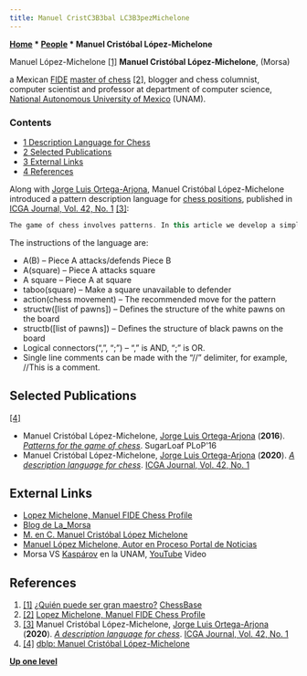 ```yaml
---
title: Manuel CristC3B3bal LC3B3pezMichelone
---
```

**[Home](Home "Home") \* [People](People "People") \* Manuel Cristóbal López-Michelone**



 [](https://es.chessbase.com/post/-quin-puede-ser-gran-maestro-) Manuel López-Michelone <a id="cite-note-1" href="#cite-ref-1">[1]</a> 
**Manuel Cristóbal López-Michelone**, (Morsa)  

a Mexican [FIDE](FIDE "FIDE") [master of chess](https://en.wikipedia.org/wiki/FIDE_titles#FIDE_Master_.28FM.29) <a id="cite-note-2" href="#cite-ref-2">[2]</a>, blogger and chess columnist, computer scientist and professor at department of computer science, [National Autonomous University of Mexico](https://en.wikipedia.org/wiki/National_Autonomous_University_of_Mexico) (UNAM).



### Contents


* [1 Description Language for Chess](#description-language-for-chess)
* [2 Selected Publications](#selected-publications)
* [3 External Links](#external-links)
* [4 References](#references)






Along with [Jorge Luis Ortega-Arjona](Jorge_Luis_Ortega-Arjona "Jorge Luis Ortega-Arjona"), Manuel Cristóbal López-Michelone introduced a pattern description language for [chess positions](Chess_Position "Chess Position"), published in [ICGA Journal, Vol. 42, No. 1](ICGA_Journal#42_1 "ICGA Journal") <a id="cite-note-3" href="#cite-ref-3">[3]</a>:




```C++
The game of chess involves patterns. In this article we develop a simple description language for chess positions as patterns. It seems useful to catalogue similar positions in a generic form, based on common elements, in order to simplify the search for chess positions. A simple chess pattern language is used here to develop a computer program to find similar chess configurations. The aim is to avoid a commonly-used brute force approach. Further, this language could explain why some typical maneuvers actually work in some patterns. This could also be a step forward to model and build chess programs, which perform in a way closer to what a human being does. 

```

The instructions of the language are:



* A(B) – Piece A attacks/defends Piece B
* A(square) – Piece A attacks square
* A square – Piece A at square
* taboo(square) – Make a square unavailable to defender
* action(chess movement) – The recommended move for the pattern
* structw([list of pawns]) – Defines the structure of the white pawns on the board
* structb([list of pawns]) – Defines the structure of black pawns on the board
* Logical connectors(“,”, “;”) – “,” is AND, “;” is OR.
* Single line comments can be made with the “//” delimiter, for example, //This is a comment.


## Selected Publications


<a id="cite-note-4" href="#cite-ref-4">[4]</a>



* Manuel Cristóbal López-Michelone, [Jorge Luis Ortega-Arjona](Jorge_Luis_Ortega-Arjona "Jorge Luis Ortega-Arjona") (**2016**). *[Patterns for the game of chess](https://www.semanticscholar.org/paper/Patterns-for-the-game-of-chess-L%C3%B3pez-Michelone-Ortega-Arjona/3b7d115e187dbefc55f0979ba87908b6fe421ecc)*. SugarLoaf PLoP'16
* Manuel Cristóbal López-Michelone, [Jorge Luis Ortega-Arjona](Jorge_Luis_Ortega-Arjona "Jorge Luis Ortega-Arjona") (**2020**). *[A description language for chess](https://content.iospress.com/articles/icga-journal/icg190141)*. [ICGA Journal, Vol. 42, No. 1](ICGA_Journal#42_1 "ICGA Journal")


## External Links


* [Lopez Michelone, Manuel FIDE Chess Profile](https://ratings.fide.com/card.phtml?event=5100305)
* [Blog de La\_Morsa](http://la-morsa.blogspot.com/)
* [M. en C. Manuel Cristóbal López Michelone](http://www.fciencias.unam.mx/directorio/11246)
* [Manuel López Michelone, Autor en Proceso Portal de Noticias](https://www.proceso.com.mx/author/manuel-lopez-michelone)
* Morsa VS [Kaspárov](Garry_Kasparov "Garry Kasparov") en la UNAM, [YouTube](https://en.wikipedia.org/wiki/YouTube) Video


 
## References


1. <a id="cite-ref-1" href="#cite-note-1">[1]</a> [¿Quién puede ser gran maestro?](https://es.chessbase.com/post/-quin-puede-ser-gran-maestro-) [ChessBase](ChessBase "ChessBase")
2. <a id="cite-ref-2" href="#cite-note-2">[2]</a> [Lopez Michelone, Manuel FIDE Chess Profile](https://ratings.fide.com/card.phtml?event=5100305)
3. <a id="cite-ref-3" href="#cite-note-3">[3]</a> Manuel Cristóbal López-Michelone, [Jorge Luis Ortega-Arjona](Jorge_Luis_Ortega-Arjona "Jorge Luis Ortega-Arjona") (**2020**). *[A description language for chess](https://content.iospress.com/articles/icga-journal/icg190141)*. [ICGA Journal, Vol. 42, No. 1](ICGA_Journal#42_1 "ICGA Journal")
4. <a id="cite-ref-4" href="#cite-note-4">[4]</a> [dblp: Manuel Cristóbal López-Michelone](https://dblp.uni-trier.de/pers/hd/l/L=oacute=pez=Michelone:Manuel_Crist=oacute=bal)

**[Up one level](People "People")**







 
